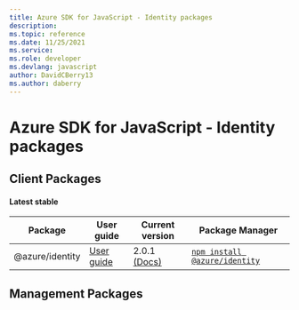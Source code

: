```yaml
---
title: Azure SDK for JavaScript - Identity packages
description: 
ms.topic: reference
ms.date: 11/25/2021
ms.service: 
ms.role: developer
ms.devlang: javascript
author: DavidCBerry13
ms.author: daberry
---
```


# Azure SDK for JavaScript - Identity packages

## Client Packages

#### Latest stable

| Package               | User guide                           | Current version        | Package Manager                |
|-----------------------|--------------------------------------|------------------------|--------------------------------|
| @azure/identity  | [User guide](/javascript/sdk-demo/identity/identity/azure-identity/readme)  | 2.0.1 [(Docs)](/javascript/sdk-demo/identity/identity/azure-identity/latest-stable)  | [`npm install @azure/identity`](https://www.npmjs.com/package/%40azure%2Fidentity) |
 

 


 
 

## Management Packages

 

 

 
 
